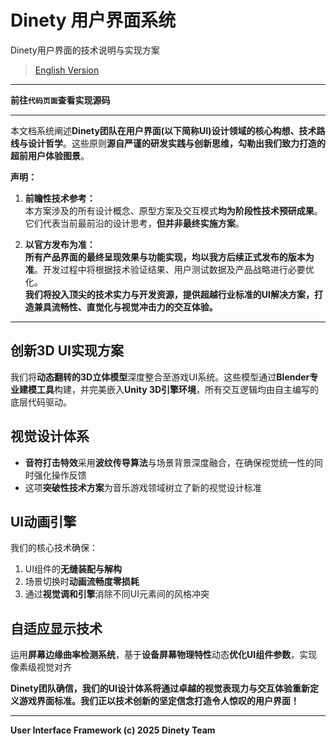 # Dinety 用户界面系统  

Dinety用户界面的技术说明与实现方案  

> [English Version](./README.md)  

---

**前往`代码页面`查看实现源码**  

---

本文档系统阐述**Dinety团队在用户界面(以下简称UI)设计领域的核心构想、技术路线与设计哲学**。这些原则**源自严谨的研发实践与创新思维，勾勒出我们致力打造的超前用户体验图景**。  

**声明：**  

1. **前瞻性技术参考：**  
   本方案涉及的所有设计概念、原型方案及交互模式**均为阶段性技术预研成果**。它们代表当前最前沿的设计思考，**但并非最终实施方案**。  
     
2. **以官方发布为准：**  
   **所有产品界面的最终呈现效果与功能实现，均以我方后续正式发布的版本为准**。开发过程中将根据技术验证结果、用户测试数据及产品战略进行必要优化。  
   **我们将投入顶尖的技术实力与开发资源，提供超越行业标准的UI解决方案，打造兼具流畅性、直觉化与视觉冲击力的交互体验。**  

---

## 创新3D UI实现方案  
我们将**动态翻转的3D立体模型**深度整合至游戏UI系统。这些模型通过**Blender专业建模工具**构建，并完美嵌入**Unity 3D引擎环境**，所有交互逻辑均由自主编写的底层代码驱动。  

## 视觉设计体系  
- **音符打击特效**采用**波纹传导算法**与场景背景深度融合，在确保视觉统一性的同时强化操作反馈  
- 这项**突破性技术方案**为音乐游戏领域树立了新的视觉设计标准  

## UI动画引擎  
我们的核心技术确保：  
1. UI组件的**无缝装配与解构**  
2. 场景切换时**动画流畅度零损耗**  
3. 通过**视觉调和引擎**消除不同UI元素间的风格冲突  

## 自适应显示技术  
运用**屏幕边缘曲率检测系统**，基于**设备屏幕物理特性**动态**优化UI组件参数**，实现像素级视觉对齐  

**Dinety团队确信，我们的UI设计体系将通过卓越的视觉表现力与交互体验重新定义游戏界面标准。我们正以技术创新的坚定信念打造令人惊叹的用户界面！**  

---

**User Interface Framework (c) 2025 Dinety Team**  